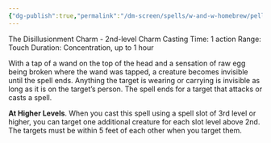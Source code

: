 ```yaml
---
{"dg-publish":true,"permalink":"/dm-screen/spells/w-and-w-homebrew/pellucidi-pellis/"}
---
```


The Disillusionment Charm - 2nd-level Charm 
Casting Time: 1 action 
Range: Touch 
Duration: Concentration, up to 1 hour 

With a tap of a wand on the top of the head and a sensation of raw egg being broken where the wand was tapped, a creature becomes invisible until the spell ends. Anything the target is wearing or carrying is invisible as long as it is on the target’s person. The spell ends for a target that attacks or casts a spell. 

**At Higher Levels**. When you cast this spell using a spell slot of 3rd level or higher, you can target one additional creature for each slot level above 2nd. The targets must be within 5 feet of each other when you target them.